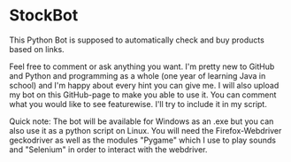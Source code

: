 # StockBot
This Python Bot is supposed to automatically check and buy products based on links.

Feel free to comment or ask anything you want. I'm pretty new to GitHub and Python and programming as a whole (one year of learning Java in school) and I'm happy about every hint you can give me.
I will also upload my bot on this GitHub-page to make you able to use it.
You can comment what you would like to see featurewise. I'll try to include it in my script.

Quick note:
The bot will be available for Windows as an .exe but you can also use it as a python script on Linux.
You will need the Firefox-Webdriver geckodriver as well as the modules "Pygame" which I use to play sounds and "Selenium" in order to interact with the webdriver.
